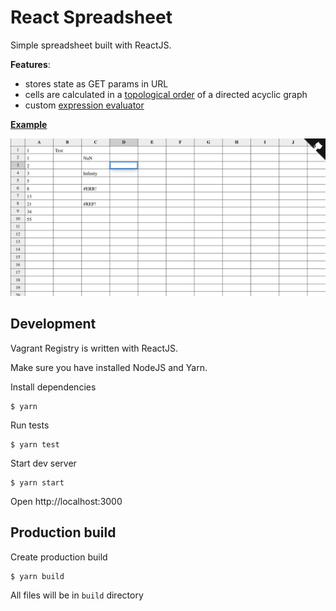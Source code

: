 # React Spreadsheet

Simple spreadsheet built with ReactJS.

**Features**:
- stores state as GET params in URL
- cells are calculated in a [topological order](./src/evaluator/dag.ts) of a directed acyclic graph
- custom [expression evaluator](./src/evaluator/expression.ts)

[**Example**](https://polart.dev/react-spreadsheet?A1=Fibonacci&A2=0&A3=1&A4=%3DA2%2BA3&A5=%3DA3%2BA4&A6=%3DA4%2BA5&A7=%3DA5%2BA6&A8=%3DA6%2BA7&A9=%3DA7%2BA8&A10=%3DA8%2BA9&A11=%3DA9%2B10&c=20&r=50)

![React Spreadsheet](./docs/images/image.png "React Spreadsheet")

## Development

Vagrant Registry is written with ReactJS.

Make sure you have installed NodeJS and Yarn.

Install dependencies
```
$ yarn
```

Run tests
```
$ yarn test
```

Start dev server
```
$ yarn start
```

Open http://localhost:3000

## Production build

Create production build
```
$ yarn build
```
All files will be in `build` directory
